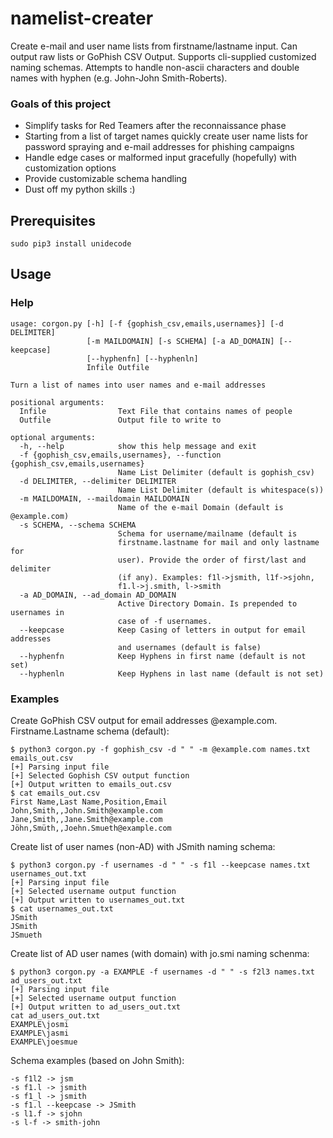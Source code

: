 # namelist-creater
Create e-mail and user name lists from firstname/lastname input. Can output raw lists or GoPhish CSV Output. Supports cli-supplied customized naming schemas. Attempts to handle non-ascii characters and double names with hyphen (e.g. John-John Smith-Roberts).
### Goals of this project
* Simplify tasks for Red Teamers after the reconnaissance phase
* Starting from a list of target names quickly create user name lists for password spraying and e-mail addresses for phishing campaigns
* Handle edge cases or malformed input gracefully (hopefully) with customization options
* Provide customizable schema handling
* Dust off my python skills :)

## Prerequisites
  ```sudo pip3 install unidecode```

## Usage
### Help
```python3 corgon.py -h
usage: corgon.py [-h] [-f {gophish_csv,emails,usernames}] [-d DELIMITER]
                 [-m MAILDOMAIN] [-s SCHEMA] [-a AD_DOMAIN] [--keepcase]
                 [--hyphenfn] [--hyphenln]
                 Infile Outfile

Turn a list of names into user names and e-mail addresses

positional arguments:
  Infile                Text File that contains names of people
  Outfile               Output file to write to

optional arguments:
  -h, --help            show this help message and exit
  -f {gophish_csv,emails,usernames}, --function {gophish_csv,emails,usernames}
                        Name List Delimiter (default is gophish_csv)
  -d DELIMITER, --delimiter DELIMITER
                        Name List Delimiter (default is whitespace(s))
  -m MAILDOMAIN, --maildomain MAILDOMAIN
                        Name of the e-mail Domain (default is @example.com)
  -s SCHEMA, --schema SCHEMA
                        Schema for username/mailname (default is
                        firstname.lastname for mail and only lastname for
                        user). Provide the order of first/last and delimiter
                        (if any). Examples: f1l->jsmith, l1f->sjohn,
                        f1.l->j.smith, l->smith
  -a AD_DOMAIN, --ad_domain AD_DOMAIN
                        Active Directory Domain. Is prepended to usernames in
                        case of -f usernames.
  --keepcase            Keep Casing of letters in output for email addresses
                        and usernames (default is false)
  --hyphenfn            Keep Hyphens in first name (default is not set)
  --hyphenln            Keep Hyphens in last name (default is not set)

```

### Examples
Create GoPhish CSV output for email addresses @example.com. Firstname.Lastname schema (default): 
```
$ python3 corgon.py -f gophish_csv -d " " -m @example.com names.txt emails_out.csv
[+] Parsing input file
[+] Selected Gophish CSV output function
[+] Output written to emails_out.csv
$ cat emails_out.csv 
First Name,Last Name,Position,Email
John,Smith,,John.Smith@example.com
Jane,Smith,,Jane.Smith@example.com
Jöhn,Smüth,,Joehn.Smueth@example.com
```
Create list of user names (non-AD) with JSmith naming schema:
```
$ python3 corgon.py -f usernames -d " " -s f1l --keepcase names.txt usernames_out.txt
[+] Parsing input file
[+] Selected username output function
[+] Output written to usernames_out.txt
$ cat usernames_out.txt
JSmith
JSmith
JSmueth
```
Create list of AD user names (with domain) with jo.smi naming schenma:
```
$ python3 corgon.py -a EXAMPLE -f usernames -d " " -s f2l3 names.txt ad_users_out.txt 
[+] Parsing input file
[+] Selected username output function
[+] Output written to ad_users_out.txt
cat ad_users_out.txt 
EXAMPLE\josmi
EXAMPLE\jasmi
EXAMPLE\joesmue
```
Schema examples (based on John Smith):
```
-s f1l2 -> jsm
-s f1.l -> jsmith
-s f1_l -> jsmith
-s f1.l --keepcase -> JSmith
-s l1.f -> sjohn
-s l-f -> smith-john
```
